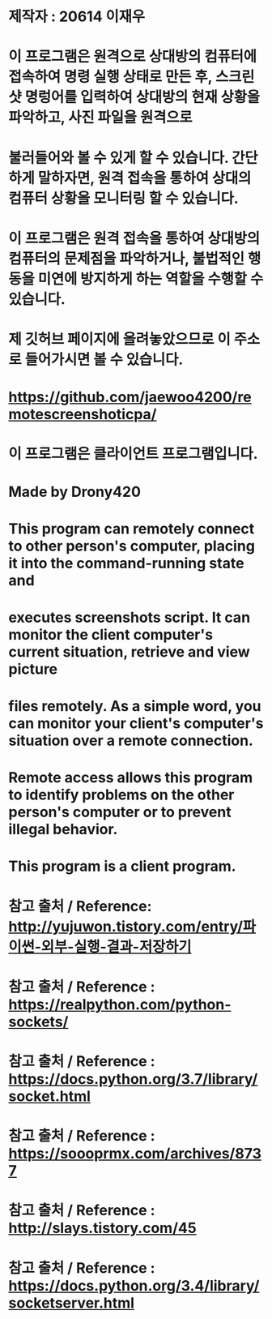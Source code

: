# 제작자 : 20614 이재우
# 이 프로그램은 원격으로 상대방의 컴퓨터에 접속하여 명령 실행 상태로 만든 후, 스크린샷 명렁어를 입력하여 상대방의 현재 상황을 파악하고, 사진 파일을 원격으로
# 불러들어와 볼 수 있게 할 수 있습니다. 간단하게 말하자면, 원격 접속을 통하여 상대의 컴퓨터 상황을 모니터링 할 수 있습니다.
# 이 프로그램은 원격 접속을 통하여 상대방의 컴퓨터의 문제점을 파악하거나, 불법적인 행동을 미연에 방지하게 하는 역할을 수행할 수 있습니다.
# 제 깃허브 페이지에 올려놓았으므로 이 주소로 들어가시면 볼 수 있습니다.
# https://github.com/jaewoo4200/remotescreenshoticpa/
# 이 프로그램은 클라이언트 프로그램입니다.

# Made by Drony420
# This program can remotely connect to other person's computer, placing it into the command-running state and
# executes screenshots script. It can monitor the client computer's current situation, retrieve and view picture
# files remotely. As a simple word, you can monitor your client's computer's situation over a remote connection.
# Remote access allows this program to identify problems on the other person's computer or to prevent illegal behavior.
# This program is a client program.

# 참고 출처 / Reference: http://yujuwon.tistory.com/entry/파이썬-외부-실행-결과-저장하기
# 참고 출처 / Reference : https://realpython.com/python-sockets/
# 참고 출처 / Reference : https://docs.python.org/3.7/library/socket.html
# 참고 출처 / Reference : https://soooprmx.com/archives/8737
# 참고 출처 / Reference : http://slays.tistory.com/45
# 참고 출처 / Reference : https://docs.python.org/3.4/library/socketserver.html
